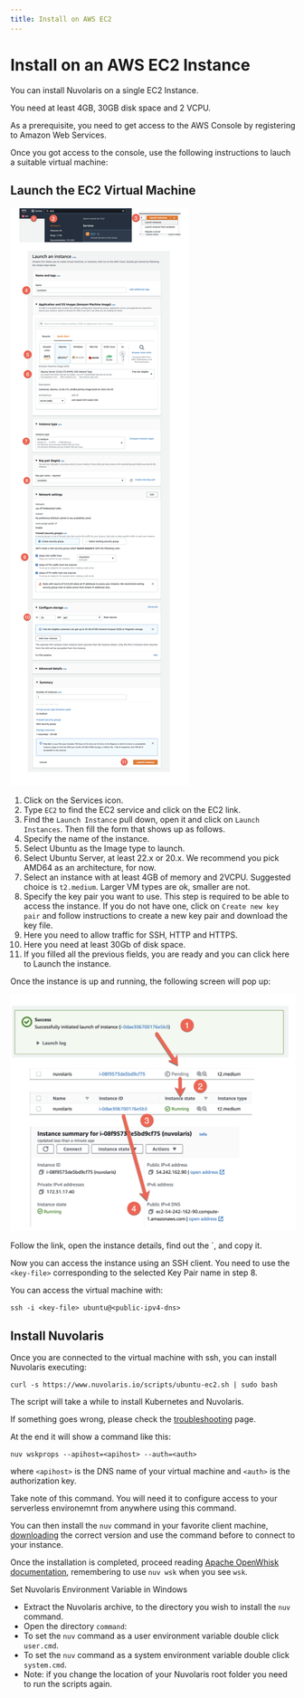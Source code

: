 ```yaml
---
title: Install on AWS EC2
---
```


# Install on an AWS EC2 Instance

You can install Nuvolaris on a single EC2 Instance.

You need at least 4GB, 30GB disk space and 2 VCPU.

As a prerequisite, you need to get access to the AWS Console by registering to Amazon Web Services.

Once you got access to the console, use the following instructions to lauch a suitable virtual machine:

## Launch the EC2 Virtual Machine

![](Install_AWS_EC2.png)

1. Click on the Services icon.
2. Type `EC2` to find the EC2 service and click on the EC2 link.
3. Find the `Launch Instance` pull down, open it and click on `Launch Instances`. Then fill the form that shows up as follows.
4. Specify the name of the instance.
5. Select Ubuntu as the Image type to launch.
6. Select Ubuntu Server, at least 22.x or 20.x. We recommend you pick AMD64 as an architecture, for now.
7. Select an instance with at least 4GB of memory and 2VCPU. Suggested choice is `t2.medium`. Larger VM types are ok, smaller are not.
8. Specify the key pair you want to use. This step is required to be able to access the instance. If you do not have one, click on `Create new key pair` and follow instructions to create a new key pair and download the key file.
9. Here you need to allow traffic for SSH, HTTP and HTTPS.
10. Here you need  at least 30Gb of disk space.
11. If you filled all the previous fields, you are ready and you can click here to Launch the instance.


Once the instance is up and running, the following screen will pop up:

![](Install_AWS_EC2_getip.png)

Follow the link, open the instance details, find out the `<public-dns-name>, and copy it.

Now you can access the instance using an SSH client. You need to use the `<key-file>` corresponding to the selected Key Pair name in step 8.

You can access the virtual machine with:

```
ssh -i <key-file> ubuntu@<public-ipv4-dns>
```

## Install Nuvolaris

Once you are connected to the virtual machine with ssh, you can install Nuvolaris executing:

```
curl -s https://www.nuvolaris.io/scripts/ubuntu-ec2.sh | sudo bash
```

The script will take a while to install Kubernetes and Nuvolaris.

If something goes wrong, please check the [troubleshooting](../troubleshooting/index.md) page.

At the end it will show  a command like this:

```
nuv wskprops --apihost=<apihost> --auth=<auth>
```

where `<apihost>` is the DNS name of your virtual machine and `<auth>` is the authorization key.

Take note of this command. You will need it to configure access to your serverless environemnt from anywhere using this command.

You can then install the `nuv` command in your favorite client machine, [downloading](https://github.com/nuvolaris/nuvolaris/releases) the correct version and use the command before to connect to your instance.

Once the installation is completed, proceed reading [Apache OpenWhisk documentation](https://openwhisk.apache.org/documentation.html), remembering to use `nuv wsk` when you see `wsk`.

Set Nuvolaris Environment Variable in Windows

- Extract the Nuvolaris archive, to the directory you wish to install the `nuv` command.
- Open the directory `command`:
- To set the `nuv` command as a user environment variable double click `user.cmd`.
- To set the `nuv` command as a system environment variable double click `system.cmd`.
- Note: if you change the location of your Nuvolaris root folder you need to run the scripts again.